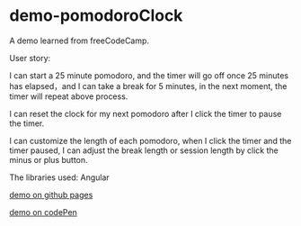 # demo-pomodoroClock
A demo learned from freeCodeCamp.

User story:

I can start a 25 minute pomodoro, and the timer will go off once 25 minutes has elapsed，and I can take a break for 5 minutes, in the next moment, the timer will repeat above process.

I can reset the clock for my next pomodoro after I click the timer to pause the timer.

I can customize the length of each pomodoro, when I click the timer and the timer paused, I can adjust the break length or session length by click the minus or plus button.

The libraries used: Angular

[demo on github pages](https://shirley5li.github.io/demo-pomodoroClock/index.html)

[demo on codePen](https://codepen.io/shirley5li/full/YYzZvr/)

